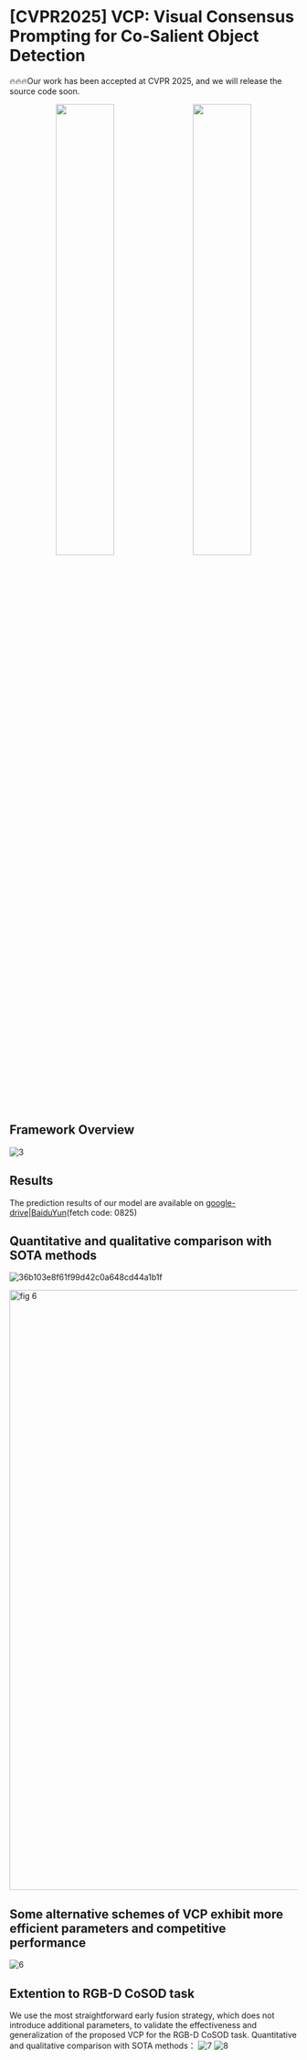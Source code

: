 # [CVPR2025] VCP: Visual Consensus Prompting for Co-Salient Object Detection
🔥🔥🔥Our work has been accepted at CVPR 2025, and we will release the source code soon.

<p align="center">
  <img src="https://github.com/user-attachments/assets/23663485-1314-4e8c-892d-b8e87430e065" width="45%" style="display:inline; margin-right:10px;" />
  <img src="https://github.com/user-attachments/assets/bb71bf10-6314-465d-9efd-e3aeeac4209b" width="45%" style="display:inline;" />
</p>


Framework Overview
---
![3](https://github.com/user-attachments/assets/79903c7a-c1cd-47b0-b003-8e496f80738d)

Results
---
The prediction results of our model are available on [google-drive](https://drive.google.com/file/d/1roiadSPrNQjylI3cS433GssQ4-lMSBi4/view?usp=sharing)|[BaiduYun](https://pan.baidu.com/s/18UAm2KGET9itUdNI9F8eRw)(fetch code: 0825)

Quantitative and qualitative comparison with SOTA methods
---
![36b103e8f61f99d42c0a648cd44a1b1f](https://github.com/user-attachments/assets/3d65892b-6bb7-4487-8eff-23025fa2a2aa)

<img width="1051" alt="fig 6" src="https://github.com/user-attachments/assets/a209991e-4707-4a00-9556-36882923f588" />

Some alternative schemes of VCP exhibit more efficient parameters and competitive performance
---
![6](https://github.com/user-attachments/assets/4b0c9130-b028-417f-90e1-ed8584f07f96)

Extention to RGB-D CoSOD task
---
We use the most straightforward early fusion strategy, which does not introduce additional parameters, to validate the effectiveness and generalization of the proposed VCP for the RGB-D CoSOD task. Quantitative and qualitative comparison with SOTA methods：
![7](https://github.com/user-attachments/assets/30efadb1-0b19-4aef-a549-6b9b6e093ba5)
![8](https://github.com/user-attachments/assets/1149ffd4-f7a6-4dec-8a0c-1c55c8a773dc)


